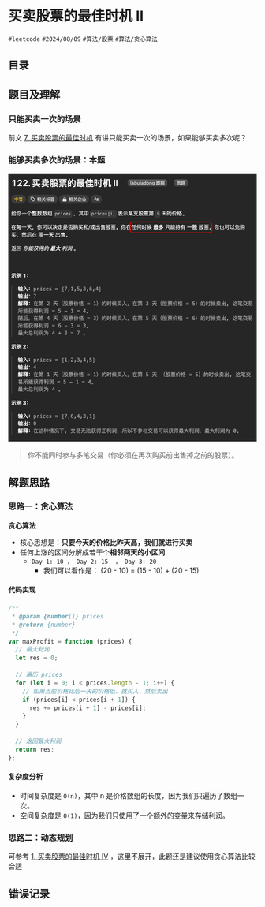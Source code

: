 
# 买卖股票的最佳时机 II


`#leetcode`   `#2024/08/09`  `#算法/股票`   `#算法/贪心算法` 


## 目录
<!-- toc -->
 ## 题目及理解 

### 只能买卖一次的场景

前文 [7.  买卖股票的最佳时机](post/a0ce04a71d275ee4a7447abb614b5018.md) 有讲只能买卖一次的场景，如果能够买卖多次呢？

### 能够买卖多次的场景：本题

![图片&文件](./files/Pastedimage20240809084132.png)

> 你不能同时参与多笔交易（你必须在再次购买前出售掉之前的股票）。

## 解题思路

### 思路一：贪心算法

**贪心算法** 

- 核心思想是：**只要今天的价格比昨天高，我们就进行买卖**
- 任何上涨的区间分解成若干个**相邻两天的小区间**
	- `Day 1: 10 ， Day 2: 15  ， Day 3: 20`
		- 我们可以看作是： (20 - 10) = (15 - 10) + (20 - 15)

#### 代码实现

```javascript
/**
 * @param {number[]} prices
 * @return {number}
 */
var maxProfit = function (prices) {
  // 最大利润
  let res = 0;

  // 遍历 prices
  for (let i = 0; i < prices.length - 1; i++) {
    // 如果当前价格比后一天的价格低，就买入，然后卖出
    if (prices[i] < prices[i + 1]) {
      res += prices[i + 1] - prices[i];
    }
  }

  // 返回最大利润
  return res;
};

```

#### 复杂度分析

- 时间复杂度是 `O(n)`，其中 n 是价格数组的长度，因为我们只遍历了数组一次。 
- 空间复杂度是 `O(1)`，因为我们只使用了一个额外的变量来存储利润。

### 思路二：动态规划

可参考 [1.  买卖股票的最佳时机 IV](post/a0ce04a71d275ee4a7447abb614b5018.md) ，这里不展开，此题还是建议使用贪心算法比较合适

## 错误记录

